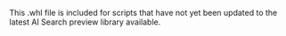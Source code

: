 This .whl file is included for scripts that have not yet been updated to the latest AI Search preview library available.